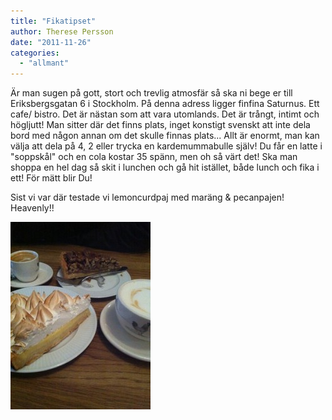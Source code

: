 ```yaml
---
title: "Fikatipset"
author: Therese Persson
date: "2011-11-26"
categories: 
  - "allmant"
---
```


Är man sugen på gott, stort och trevlig atmosfär så ska ni bege er till Eriksbergsgatan 6 i Stockholm. På denna adress ligger finfina Saturnus. Ett cafe/ bistro. Det är nästan som att vara utomlands. Det är trångt, intimt och högljutt! Man sitter där det finns plats, inget konstigt svenskt att inte dela bord med någon annan om det skulle finnas plats... Allt är enormt, man kan välja att dela på 4, 2 eller trycka en kardemummabulle själv! Du får en latte i "soppskål" och en cola kostar 35 spänn, men oh så värt det! Ska man shoppa en hel dag så skit i lunchen och gå hit istället, både lunch och fika i ett! För mätt blir Du!

Sist vi var där testade vi lemoncurdpaj med maräng & pecanpajen! Heavenly!!

![](/static/img/pic_176560772-224x300.jpg "pic_176560772")
